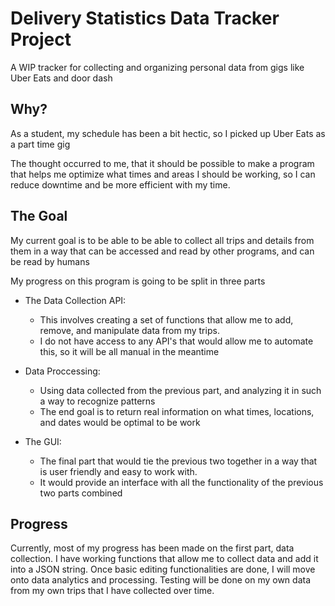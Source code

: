 #   Delivery Statistics Data Tracker Project

A WIP tracker for collecting and organizing personal data from gigs like Uber Eats and door dash

##  Why?

As a student, my schedule has been a bit hectic, so I picked up Uber Eats as a part time gig

The thought occurred to me, that it should be possible to make a program that helps me optimize what times and areas I should be working, so I can reduce downtime and be more efficient with my time.

## The Goal

My current goal is to be able to be able to collect all trips and details from them in a way that can be accessed and read by other programs, and can be read by humans

My progress on this program is going to be split in three parts

- The Data Collection API:
    - This involves creating a set of functions that allow me to add, remove, and manipulate data from my trips. 
    - I do not have access to any API's that would allow me to automate this, so it will be all manual in the meantime

- Data Proccessing:
    - Using data collected from the previous part, and analyzing it in such a way to recognize patterns
    - The end goal is to return real information on what times, locations, and dates would be optimal to be work

- The GUI:
    - The final part that would tie the previous two together in a way that is user friendly and easy to work with. 
    - It would provide an interface with all the functionality of the previous two parts combined

## Progress

Currently, most of my progress has been made on the first part, data collection. I have working functions that allow me to collect data and add it into a JSON string. Once basic editing functionalities are done, I will move onto data analytics and processing. Testing will be done on my own data from my own trips that I have collected over time.